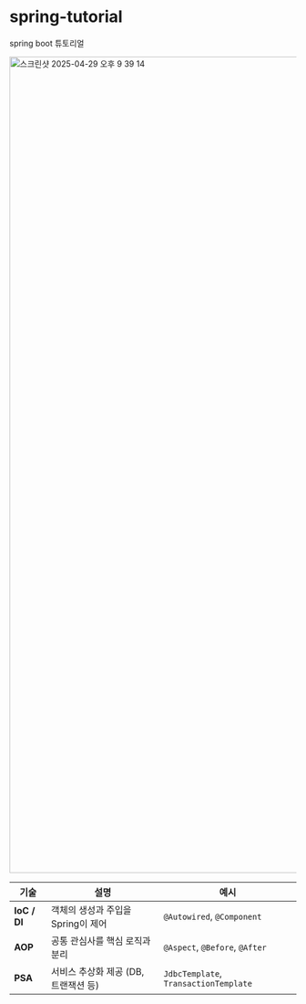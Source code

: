 # spring-tutorial
spring boot 튜토리얼

<img width="1431" alt="스크린샷 2025-04-29 오후 9 39 14" src="https://github.com/user-attachments/assets/a100f583-9cb9-43b9-b604-e98a295ba255" />

| 기술 | 설명 | 예시 |
|------|------|------|
| **IoC / DI** | 객체의 생성과 주입을 Spring이 제어 | `@Autowired`, `@Component` |
| **AOP** | 공통 관심사를 핵심 로직과 분리 | `@Aspect`, `@Before`, `@After` |
| **PSA** | 서비스 추상화 제공 (DB, 트랜잭션 등) | `JdbcTemplate`, `TransactionTemplate` |
